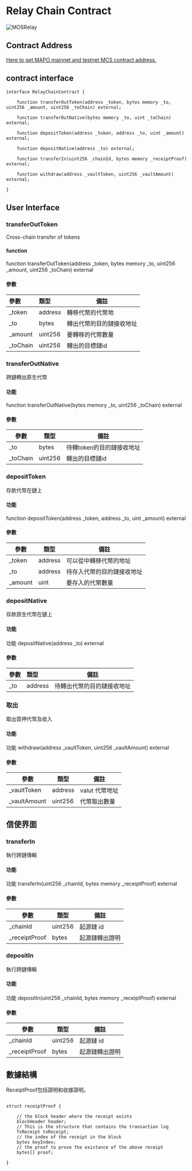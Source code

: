 # Relay Chain Contract


![MOSRelay](MOSRelay.png)

## Contract Address

[Here to get MAPO mainnet and testnet MCS contract address.](/develop/mos/mcs/README.md)



## contract interface 

```solidity
interface RelayChainContract {
    
	function transferOutToken(address _token, bytes memory _to, uint256 _amount, uint256 _toChain) external;
    
    function transferOutNative(bytes memory _to, uint _toChain) external;
    
    function depositToken(address _token, address _to, uint _amount) external;
    
    function depositNative(address _to) external;
    
    function transferIn(uint256 _chainId, bytes memory _receiptProof) external;

    function withdraw(address _vaultToken, uint256 _vaultAmount) external;

}
```

## User Interface


### transferOutToken

Cross-chain transfer of tokens

#### function

function transferOutToken(address _token, bytes memory _to, uint256 _amount, uint256 _toChain) external

#### 參數

| 參數 | 類型 | 備註                                                        |
| :-------- | :------ | ------------------------------------------------------------ |
| _token    | address |  轉移代幣的代幣地  |
| _to       | bytes   | 轉出代幣的目的鏈接收地址 |
| _amount   | uint256 | 要轉移的代幣數量                        |
| _toChain  | uint256 | 轉出的目標鏈id                             |


### transferOutNative

跨鏈轉出原生代幣

#### 功能

function transferOutNative(bytes memory _to, uint256 _toChain) external

#### 參數
| 參數 | 類型 | 備註                                                         |
| --------- | ------- | ------------------------------------------------------------ |
| _to       | bytes   | 待轉token的目的鏈接收地址 |
| _toChain  | uint256 | 轉出的目標鏈id                             |

### depositToken

存款代幣在鏈上

#### 功能

function depositToken(address _token, address _to, uint _amount) external

#### 參數

| 參數 | 類型 | 備註                                                          |
| --------- | ------- | ------------------------------------------------------------ |
| _token    | address | 可以從中轉移代幣的地址                      |
| _to       | address | 待存入代幣的目的鏈接收地址 |
| _amount   | uint    | 要存入的代幣數量                             |

### depositNative

存款原生代幣在鏈上

#### 功能

功能 depositNative(address _to) external

#### 參數

| 參數 | 類型 | 備註                                                         |
| :-------- | :------ | ------------------------------------------------------------ |
| _to       | address | 待轉出代幣的目的鏈接收地址 |



### 取出

取出質押代幣及收入

#### 功能

功能 withdraw(address _vaultToken, uint256 _vaultAmount) external

#### 參數

| 參數 | 類型 | 備註                       |
| ------------ | ------- | ------------------------- |
| _vaultToken  | address | valut 代幣地址     |
| _vaultAmount | uint256 | 代幣取出數量 |

## 信使界面



### transferIn

執行跨鏈傳輸

#### 功能

功能 transferIn(uint256 _chainId, bytes memory _receiptProof) external

#### 參數

| 參數 | 類型 | 備註                      |
| ------------- | ------- | ----------------------------- |
| _chainId      | uint256 | 起源鏈 id               |
| _receiptProof | bytes   | 起源鏈轉出證明 |
### depositIn

執行跨鏈傳輸

#### 功能

功能 depositIn(uint256 _chainId, bytes memory _receiptProof) external

#### 參數

| 參數 | 類型 | 備註                    |
| ------------- | ------- | --------------------------- |
| _chainId      | uint256 | 起源鏈 id               |
| _receiptProof | bytes   | 起源鏈轉出證明 |


## 數據結構

ReceiptProof包括證明和收據證明。

```

struct receiptProof {

    // the block header where the receipt exists
    blockHeader header;
    // This is the structure that contains the transaction log
    TxReceipt txReceipt;
    // the index of the receipt in the block
    bytes keyIndex;
    // the proof to prove the existance of the above receipt
    bytes[] proof;

}

```